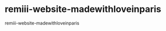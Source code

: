 remiii-website-madewithloveinparis
==================================

remiii-website-madewithloveinparis
